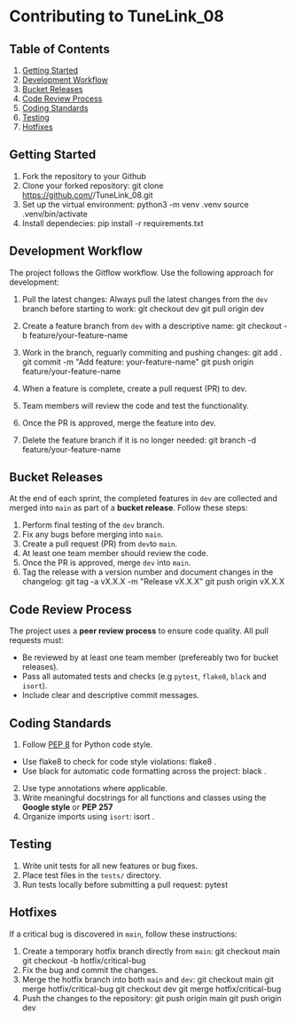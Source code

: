 # Contributing to TuneLink_08

## Table of Contents
1. [Getting Started](#getting-started)
2. [Development Workflow](#development-workflow)
3. [Bucket Releases](#bucket-releases)
4. [Code Review Process](#code-review-process)
5. [Coding Standards](#coding-standards)
6. [Testing](#testing)
7. [Hotfixes](#hotfixes)

## Getting Started

1. Fork the repository to your Github
2. Clone your forked repository:
    git clone https://github.com/<your-username>/TuneLink_08.git
3. Set up the virtual environment:
    python3 -m venv .venv
    source .venv/bin/activate
4. Install dependecies:
    pip install -r requirements.txt


## Development Workflow
The project follows the Gitflow workflow. Use the following approach for development:

1. Pull the latest changes:
Always pull the latest changes from the `dev` branch before starting to work:
    git checkout dev
    git pull origin dev

2. Create a feature branch from `dev` with a descriptive name:
    git checkout -b feature/your-feature-name

3. Work in the branch, reguarly commiting and pushing changes:
    git add .
    git commit -m "Add feature: your-feature-name"
    git push origin feature/your-feature-name

4. When a feature is complete, create a pull request (PR) to dev.
5. Team members will review the code and test the functionality. 
6. Once the PR is approved, merge the feature into dev. 
7. Delete the feature branch if it is no longer needed:
    git branch -d feature/your-feature-name


## Bucket Releases
At the end of each sprint, the completed features in `dev` are collected and merged into `main` as part of a **bucket release**. Follow these steps:

1. Perform final testing of the `dev` branch.
2. Fix any bugs before merging into `main`. 
3. Create a pull request (PR) from `dev`to `main`.
4. At least one team member should review the code. 
5. Once the PR is approved, merge `dev` into `main`.
6. Tag the release with a version number and document changes in the changelog:
    git tag -a vX.X.X -m "Release vX.X.X"
    git push origin vX.X.X

## Code Review Process
The project uses a **peer review process** to ensure code quality. All pull requests must:
- Be reviewed by at least one team member (prefereably two for bucket releases).
- Pass all automated tests and checks (e.g `pytest`, `flake8`, `black` and `isort`).
- Include clear and descriptive commit messages.

## Coding Standards
1. Follow [PEP 8](https://peps.python.org/pep-0008/) for Python code style. 
- Use flake8 to check for code style violations:
    flake8 .
- Use black for automatic code formatting across the project:
    black .
2. Use type annotations where applicable.
3. Write meaningful docstrings for all functions and classes using the **Google style** or **PEP 257**
4. Organize imports using `isort`:
    isort .



## Testing 
1. Write unit tests for all new features or bug fixes. 
2. Place test files in the `tests/` directory.
3. Run tests locally before submitting a pull request:
    pytest


## Hotfixes
If a critical bug is discovered in `main`, follow these instructions:
1. Create a temporary hotfix branch directly from `main`:
    git checkout main
    git checkout -b hotfix/critical-bug
2. Fix the bug and commit the changes.
3. Merge the hotfix branch into both `main` and `dev`:
    git checkout main
    git merge hotfix/critical-bug
    git checkout dev
    git merge hotfix/critical-bug
4. Push the changes to the repository:
    git push origin main
    git push origin dev    
